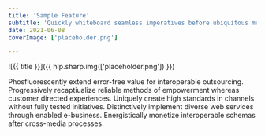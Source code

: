 ```yaml
---
title: 'Sample Feature'
subtitle: 'Quickly whiteboard seamless imperatives before ubiquitous metrics. Monotonectally embrace.'
date: 2021-06-08
coverImage: ['placeholder.png']

---
```


![{{ title }}]({{ hlp.sharp.img(['placeholder.png']) }})

Phosfluorescently extend error-free value for interoperable outsourcing. Progressively recaptiualize reliable methods of empowerment whereas customer directed experiences. Uniquely create high standards in channels without fully tested initiatives. Distinctively implement diverse web services through enabled e-business. Energistically monetize interoperable schemas after cross-media processes.
